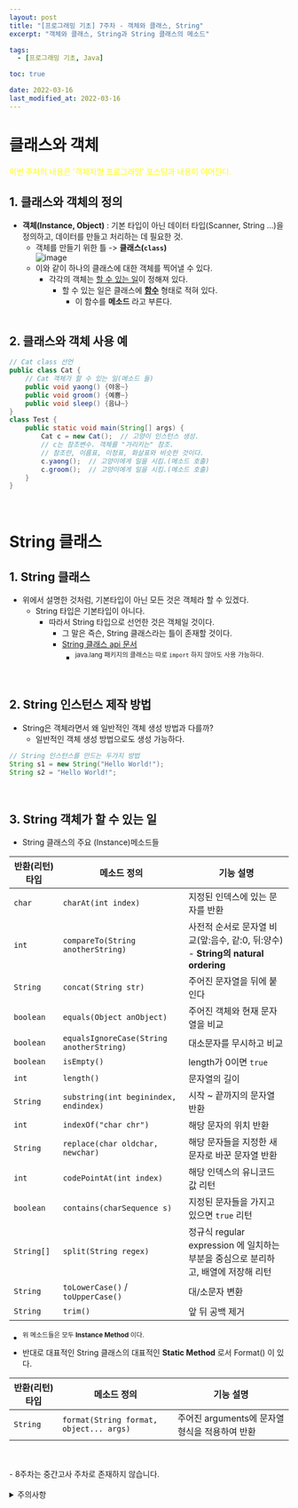 ```yaml
---
layout: post
title: "[프로그래밍 기초] 7주차 - 객체와 클래스, String"
excerpt: "객체와 클래스, String과 String 클래스의 메소드"

tags:
  - [프로그래밍 기초, Java]

toc: true

date: 2022-03-16
last_modified_at: 2022-03-16
---
```


# 클래스와 객체 
<span style="color:yellow">이번 주차의 내용은 '객체지향 프로그래밍' 포스팅과 내용이 이어진다.</span>  

## 1. 클래스와 객체의 정의
- **객체(Instance, Object)** : 기본 타입이 아닌 데이터 타입(Scanner, String ...)을 정의하고, 데이터를 만들고 처리하는 데 필요한 것.
  - 객체를 만들기 위한 틀 -> **클래스(`class`)**  
  ![image](https://i.imgur.com/goyo3VH.png)
  - 이와 같이 하나의 클래스에 대한 객체를 찍어낼 수 있다.
    - 각각의 객체는 <u>할 수 있는 일</u>이 정해져 있다.
      - 할 수 있는 일은 클래스에 **<u>함수</u>** 형태로 적혀 있다. 
        - 이 함수를 **메소드** 라고 부른다.  
        <br>

## 2. 클래스와 객체 사용 예
```java
// Cat class 선언
public class Cat {
    // Cat 객체가 할 수 있는 일(메소드 들)
    public void yaong() {야옹~}
    public void groom() {예쁨~}
    public void sleep() {음냐~}
}
class Test {
    public static void main(String[] args) {
        Cat c = new Cat();  // 고양이 인스턴스 생성.
        // c는 참조변수. 객체를 "가리키는" 참조.
        // 참조란, 이름표, 이정표, 화살표와 비슷한 것이다.
        c.yaong();  // 고양이에게 일을 시킴.(메소드 호출)
        c.groom();  // 고양이에게 일을 시킴.(메소드 호출)
    }
}
```  
<br>

# String 클래스
## 1. String 클래스
- 위에서 설명한 것처럼, 기본타입이 아닌 모든 것은 객체라 할 수 있겠다.
  - String 타입은 기본타입이 아니다.
    - 따라서 String 타입으로 선언한 것은 객체일 것이다.
      - 그 말은 즉슨, String 클래스라는 틀이 존재할 것이다.
      - [String 클래스 api 문서](https://docs.oracle.com/en/java/javase/11/docs/api/java.base/java/lang/String.html)
        - <sup>java.lang 패키지의 클래스는 따로 `import` 하지 않아도 사용 가능하다.  
<br>

## 2. String 인스턴스 제작 방법
- String은 객체라면서 왜 일반적인 객체 생성 방법과 다를까?
  - 일반적인 객체 생성 방법으로도 생성 가능하다.  

```java
// String 인스턴스를 만드는 두가지 방법
String s1 = new String("Hello World!");
String s2 = "Hello World!";
```
<br>

## 3. String 객체가 할 수 있는 일
- String 클래스의 주요 (Instance)메소드들

|반환(리턴) 타입|메소드 정의|기능 설명|
|---|---|---|
|`char`|`charAt(int index)`|지정된 인덱스에 있는 문자를 반환|
|`int`|`compareTo(String anotherString)`|사전적 순서로 문자열 비교(앞:음수, 같:0, 뒤:양수) - **String의 natural ordering**|
|`String`|`concat(String str)`|주어진 문자열을 뒤에 붙인다|
|`boolean`|`equals(Object anObject)`|주어진 객체와 현재 문자열을 비교|
|`boolean`|`equalsIgnoreCase(String anotherString)`|대소문자를 무시하고 비교|
|`boolean`|`isEmpty()`|length가 0이면 `true`|
|`int`|`length()`|문자열의 길이|
|`String`|`substring(int beginindex, endindex)`|시작 ~ 끝까지의 문자열 반환|
|`int`|`indexOf("char chr")`|해당 문자의 위치 반환|
|`String`|`replace(char oldchar, newchar)`|해당 문자들을 지정한 새 문자로 바꾼 문자열 반환|
|`int`|`codePointAt(int index)`|해당 인덱스의 유니코드 값 리턴|
|`boolean`|`contains(charSequence s)`|지정된 문자들을 가지고 있으면 `true` 리턴|
|`String[]`|`split(String regex)`|정규식 regular expression 에 일치하는 부분을 중심으로 분리하고, 배열에 저장해 리턴|
|`String`|`toLowerCase()` / `toUpperCase()`|대/소문자 변환|
|`String`|`trim()`|앞 뒤 공백 제거|

- <sup> 위 메소드들은 모두 **Instance Method** 이다.  

- 반대로 대표적인 String 클래스의 대표적인 **Static Method** 로서 Format() 이 있다.

|반환(리턴)타입|메소드 정의|기능 설명|
|---|---|---|
|`String`|`format(String format, object... args)`|주어진 arguments에 문자열 형식을 적용하여 반환|

<br>
<br>
- 8주차는 중간고사 주차로 존재하지 않습니다.
<br>
<br>
<details>
<summary>주의사항</summary>
<div markdown="1">
이 포스팅은 강원대학교 정충교 교수님의 프로그래밍 기초 수업을 들으며 내용을 정리 한 것입니다.  
수업 내용에 대한 저작권은 교수님께 있으니,  
다른 곳으로의 무분별한 내용 복사를 자제해 주세요.
</div>
</details>  
